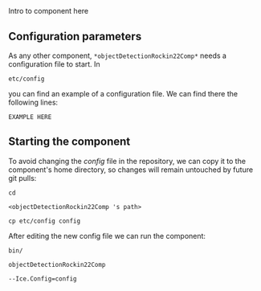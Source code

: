 ```
```
#
``` objectDetectionRockin22Comp
```
Intro to component here


## Configuration parameters
As any other component,
``` *objectDetectionRockin22Comp* ```
needs a configuration file to start. In

    etc/config

you can find an example of a configuration file. We can find there the following lines:

    EXAMPLE HERE

    
## Starting the component
To avoid changing the *config* file in the repository, we can copy it to the component's home directory, so changes will remain untouched by future git pulls:

    cd

``` <objectDetectionRockin22Comp 's path> ```

    cp etc/config config
    
After editing the new config file we can run the component:

    bin/

```objectDetectionRockin22Comp ```

    --Ice.Config=config
